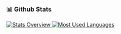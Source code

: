 <br>


### 📊 Github Stats
<a href='https://github.com/KirillVoronov1/github-stats-transparent'>
  
![Stats Overview](https://raw.githubusercontent.com/KirillVoronov1/github-stats-transparent/output/generated/overview.svg)
![Most Used Languages](https://raw.githubusercontent.com/KirillVoronov1/github-stats-transparent/output/generated/languages.svg)

</a>

<br>
